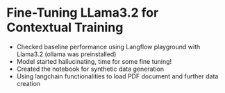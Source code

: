 # Fine-Tuning LLama3.2 for Contextual Training

- Checked baseline performance using Langflow playground with Llama3.2 (ollama was preinstalled)
- Model started hallucinating, time for some fine tuning!
- Created the notebook for synthetic data generation
- Using langchain functionalities to load PDF document and further data creation